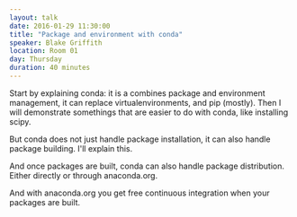 ```yaml
---
layout: talk
date: 2016-01-29 11:30:00
title: "Package and environment with conda"
speaker: Blake Griffith
location: Room 01
day: Thursday
duration: 40 minutes
---
```


Start by explaining conda: it is a combines package and environment management,
it can replace virtualenvironments, and pip (mostly). Then I will demonstrate
somethings that are easier to do with conda, like installing scipy.

But conda does not just handle package installation, it can also handle package
building. I'll explain this.

And once packages are built, conda can also handle package distribution. Either
directly or through anaconda.org.

And with anaconda.org you get free continuous integration when your packages
are built.
